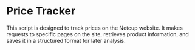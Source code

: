 # Price Tracker

This script is designed to track prices on the Netcup website. It makes requests to specific pages on the site, retrieves product information, and saves it in a structured format for later analysis.



